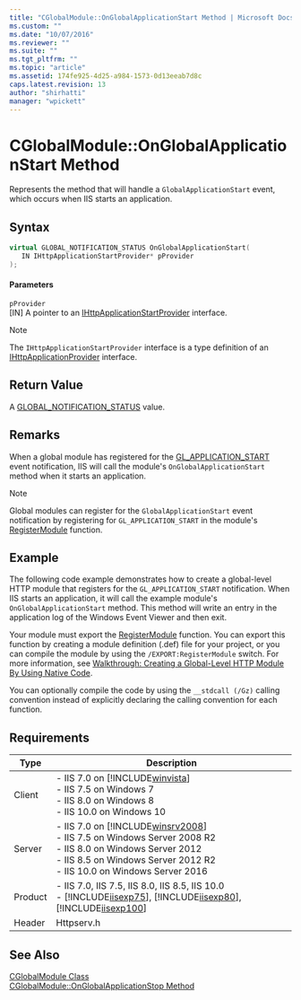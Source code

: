 ```yaml
---
title: "CGlobalModule::OnGlobalApplicationStart Method | Microsoft Docs"
ms.custom: ""
ms.date: "10/07/2016"
ms.reviewer: ""
ms.suite: ""
ms.tgt_pltfrm: ""
ms.topic: "article"
ms.assetid: 174fe925-4d25-a984-1573-0d13eeab7d8c
caps.latest.revision: 13
author: "shirhatti"
manager: "wpickett"
---
```

# CGlobalModule::OnGlobalApplicationStart Method
Represents the method that will handle a `GlobalApplicationStart` event, which occurs when IIS starts an application.  
  
## Syntax  
  
```cpp  
virtual GLOBAL_NOTIFICATION_STATUS OnGlobalApplicationStart(  
   IN IHttpApplicationStartProvider* pProvider  
);  
```  
  
#### Parameters  
 `pProvider`  
 [IN] A pointer to an [IHttpApplicationStartProvider](../../web-development-reference\webdev-native-api-reference/ihttpapplicationprovider-interface.md) interface.  
  
> [!NOTE]
>  The `IHttpApplicationStartProvider` interface is a type definition of an [IHttpApplicationProvider](../../web-development-reference\webdev-native-api-reference/ihttpapplicationprovider-interface.md) interface.  
  
## Return Value  
 A [GLOBAL_NOTIFICATION_STATUS](../../web-development-reference\webdev-native-api-reference/global-notification-status-enumeration.md) value.  
  
## Remarks  
 When a global module has registered for the [GL_APPLICATION_START](../../web-development-reference\webdev-native-api-reference/request-processing-constants.md) event notification, IIS will call the module's `OnGlobalApplicationStart` method when it starts an application.  
  
> [!NOTE]
>  Global modules can register for the `GlobalApplicationStart` event notification by registering for `GL_APPLICATION_START` in the module's [RegisterModule](../../web-development-reference\webdev-native-api-reference/pfn-registermodule-function.md) function.  
  
## Example  
 The following code example demonstrates how to create a global-level HTTP module that registers for the `GL_APPLICATION_START` notification. When IIS starts an application, it will call the example module's `OnGlobalApplicationStart` method. This method will write an entry in the application log of the Windows Event Viewer and then exit.  
  
<!-- TODO: review snippet reference  [!CODE [CGlobalModuleGlobalApplicationStart#1](CGlobalModuleGlobalApplicationStart#1)]  -->  
  
 Your module must export the [RegisterModule](../../web-development-reference\webdev-native-api-reference/pfn-registermodule-function.md) function. You can export this function by creating a module definition (.def) file for your project, or you can compile the module by using the `/EXPORT:RegisterModule` switch. For more information, see [Walkthrough: Creating a Global-Level HTTP Module By Using Native Code](../../web-development-reference\native-code-development-overview\walkthrough-creating-a-global-level-http-module-by-using-native-code.md).  
  
 You can optionally compile the code by using the `__stdcall (/Gz)` calling convention instead of explicitly declaring the calling convention for each function.  
  
## Requirements  
  
|Type|Description|  
|----------|-----------------|  
|Client|-   IIS 7.0 on [!INCLUDE[winvista](../../wmi-provider/includes/winvista-md.md)]<br />-   IIS 7.5 on Windows 7<br />-   IIS 8.0 on Windows 8<br />-   IIS 10.0 on Windows 10|  
|Server|-   IIS 7.0 on [!INCLUDE[winsrv2008](../../wmi-provider/includes/winsrv2008-md.md)]<br />-   IIS 7.5 on Windows Server 2008 R2<br />-   IIS 8.0 on Windows Server 2012<br />-   IIS 8.5 on Windows Server 2012 R2<br />-   IIS 10.0 on Windows Server 2016|  
|Product|-   IIS 7.0, IIS 7.5, IIS 8.0, IIS 8.5, IIS 10.0<br />-   [!INCLUDE[iisexp75](../../web-development-reference/native-code-api-reference/includes/iisexp75-md.md)], [!INCLUDE[iisexp80](../../web-development-reference/native-code-api-reference/includes/iisexp80-md.md)], [!INCLUDE[iisexp100](../../web-development-reference/native-code-api-reference/includes/iisexp100-md.md)]|  
|Header|Httpserv.h|  
  
## See Also  
 [CGlobalModule Class](../../web-development-reference\webdev-native-api-reference/cglobalmodule-class.md)   
 [CGlobalModule::OnGlobalApplicationStop Method](../../web-development-reference\webdev-native-api-reference/cglobalmodule-onglobalapplicationstop-method.md)